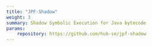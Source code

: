 ```yaml
---
title: "JPF-Shadow"
weight: 3
summary: Shadow Symbolic Execution for Java bytecode
params:
    repository: https://github.com/hub-se/jpf-shadow
---
```

